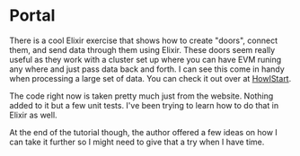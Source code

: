 Portal
======

There is a cool Elixir exercise that shows how to create "doors", connect them, and send data through them using Elixir. These doors seem really useful as they work with a cluster set up where you can have EVM runing any where and just pass data back and forth. I can see this come in handy when processing a large set of data. You can check it out over at [HowIStart](https://howistart.org/posts/elixir/1).

The code right now is taken pretty much just from the website. Nothing added to it but a few unit tests. I've been trying to learn how to do that in Elixir as well.

At the end of the tutorial though, the author offered a few ideas on how I can take it further so I might need to give that a try when I have time.
